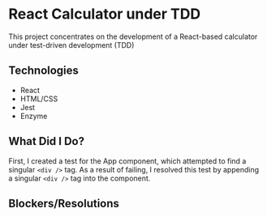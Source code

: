 # React Calculator under TDD
This project concentrates on the development of a React-based calculator under test-driven development (TDD)

## Technologies
- React
- HTML/CSS
- Jest
- Enzyme

## What Did I Do?
First, I created a test for the App component, which attempted to find a singular `<div />` tag. As a result of failing, I resolved this test by appending a singular `<div />` tag into the component.

## Blockers/Resolutions